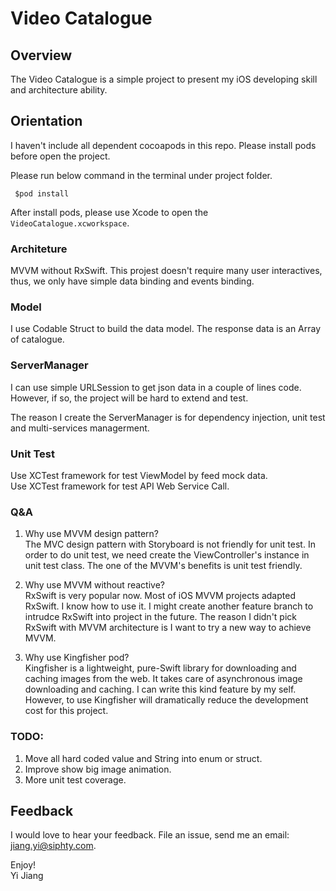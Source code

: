 # Video Catalogue
## Overview  
The Video Catalogue is a simple project to present my iOS developing skill and architecture ability.

## Orientation
I haven't include all dependent cocoapods in this repo. Please install pods before open the project.   

Please run below command in the terminal under project folder.    
 
     $pod install  
    
After install pods, please use Xcode to open the ```VideoCatalogue.xcworkspace```.     

### Architeture

MVVM without RxSwift. This projest doesn't require many user interactives, thus, we only have simple data binding and events binding.

### Model
I use Codable Struct to build the data model. The response data is an Array of catalogue.

### ServerManager
I can use simple URLSession to get json data in a couple of lines code. However, if so, the project will be hard to extend and test.   

The reason I create the ServerManager is for dependency injection, unit test and multi-services managerment.   

### Unit Test
Use XCTest framework for test ViewModel by feed mock data.   
Use XCTest framework for test API Web Service Call.  

### Q&A

1. Why use MVVM design pattern?   
	The MVC design pattern with Storyboard is not friendly for unit test. In order to do unit test, we need create the ViewController's instance in unit test class. The one of the MVVM's benefits is unit test friendly. 

2. Why use MVVM without reactive?   
	RxSwift is very popular now. Most of iOS MVVM projects adapted RxSwift. I know how to use it. I might create another feature branch to intrudce RxSwift into project in the future. The reason I didn't pick RxSwift with MVVM architecture is I want to try a new way to achieve MVVM.
	 
3. Why use Kingfisher pod?   
	Kingfisher is a lightweight, pure-Swift library for downloading and caching images from the web. It takes care of asynchronous image downloading and caching. I can write this kind feature by my self. However, to use Kingfisher will dramatically reduce the development cost for this project. 

### TODO:
1. Move all hard coded value and String into enum or struct.  
2. Improve show big image animation.  
3. More unit test coverage.  

## Feedback

I would love to hear your feedback. File an issue,  send me an email: [jiang.yi@siphty.com](mailto:jiang.yi@siphty.com).


Enjoy!  
Yi Jiang
